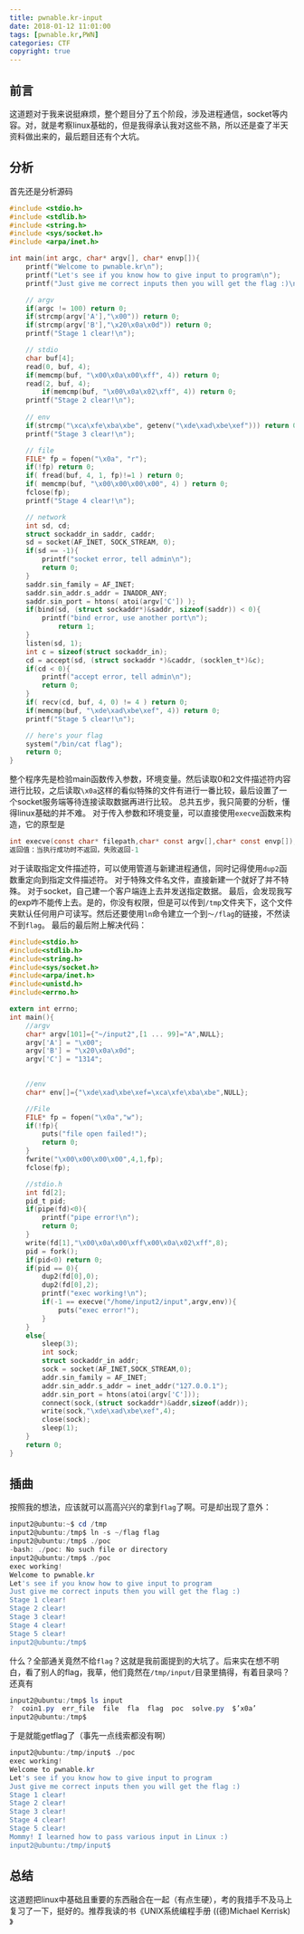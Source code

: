 ```yaml
---
title: pwnable.kr-input
date: 2018-01-12 11:01:00
tags: [pwnable.kr,PWN]
categories: CTF
copyright: true
---
```

## 前言
这道题对于我来说挺麻烦，整个题目分了五个阶段，涉及进程通信，socket等内容。对，就是考察linux基础的，但是我得承认我对这些不熟，所以还是查了半天资料做出来的，最后题目还有个大坑。
## 分析
首先还是分析源码
```c
#include <stdio.h>
#include <stdlib.h>
#include <string.h>
#include <sys/socket.h>
#include <arpa/inet.h>

int main(int argc, char* argv[], char* envp[]){
	printf("Welcome to pwnable.kr\n");
	printf("Let's see if you know how to give input to program\n");
	printf("Just give me correct inputs then you will get the flag :)\n");

	// argv
	if(argc != 100) return 0;
	if(strcmp(argv['A'],"\x00")) return 0;
	if(strcmp(argv['B'],"\x20\x0a\x0d")) return 0;
	printf("Stage 1 clear!\n");	

	// stdio
	char buf[4];
	read(0, buf, 4);
	if(memcmp(buf, "\x00\x0a\x00\xff", 4)) return 0;
	read(2, buf, 4);
        if(memcmp(buf, "\x00\x0a\x02\xff", 4)) return 0;
	printf("Stage 2 clear!\n");
	
	// env
	if(strcmp("\xca\xfe\xba\xbe", getenv("\xde\xad\xbe\xef"))) return 0;
	printf("Stage 3 clear!\n");

	// file
	FILE* fp = fopen("\x0a", "r");
	if(!fp) return 0;
	if( fread(buf, 4, 1, fp)!=1 ) return 0;
	if( memcmp(buf, "\x00\x00\x00\x00", 4) ) return 0;
	fclose(fp);
	printf("Stage 4 clear!\n");	

	// network
	int sd, cd;
	struct sockaddr_in saddr, caddr;
	sd = socket(AF_INET, SOCK_STREAM, 0);
	if(sd == -1){
		printf("socket error, tell admin\n");
		return 0;
	}
	saddr.sin_family = AF_INET;
	saddr.sin_addr.s_addr = INADDR_ANY;
	saddr.sin_port = htons( atoi(argv['C']) );
	if(bind(sd, (struct sockaddr*)&saddr, sizeof(saddr)) < 0){
		printf("bind error, use another port\n");
    		return 1;
	}
	listen(sd, 1);
	int c = sizeof(struct sockaddr_in);
	cd = accept(sd, (struct sockaddr *)&caddr, (socklen_t*)&c);
	if(cd < 0){
		printf("accept error, tell admin\n");
		return 0;
	}
	if( recv(cd, buf, 4, 0) != 4 ) return 0;
	if(memcmp(buf, "\xde\xad\xbe\xef", 4)) return 0;
	printf("Stage 5 clear!\n");

	// here's your flag
	system("/bin/cat flag");	
	return 0;
}

```
整个程序先是检验main函数传入参数，环境变量。然后读取0和2文件描述符内容进行比较，之后读取`\x0a`这样的看似特殊的文件有进行一番比较，最后设置了一个socket服务端等待连接读取数据再进行比较。
总共五步，我只简要的分析，懂得linux基础的并不难。
对于传入参数和环境变量，可以直接使用`execve`函数来构造，它的原型是
```c
int execve(const char* filepath,char* const argv[],char* const envp[]);
返回值：当执行成功时不返回，失败返回-1
```
对于读取指定文件描述符，可以使用管道与新建进程通信，同时记得使用`dup2`函数重定向到指定文件描述符。
对于特殊文件名文件，直接新建一个就好了并不特殊。
对于socket，自己建一个客户端连上去并发送指定数据。
最后，会发现我写的exp咋不能传上去。是的，你没有权限，但是可以传到`/tmp`文件夹下，这个文件夹默认任何用户可读写。然后还要使用`ln`命令建立一个到`～/flag`的链接，不然读不到`flag`。
最后的最后附上解决代码：
```c
#include<stdio.h>
#include<stdlib.h>
#include<string.h>
#include<sys/socket.h>
#include<arpa/inet.h>
#include<unistd.h>
#include<errno.h>

extern int errno;
int main(){
    //argv
    char* argv[101]={"~/input2",[1 ... 99]="A",NULL};
    argv['A'] = "\x00";
    argv['B'] = "\x20\x0a\x0d";
    argv['C'] = "1314";
    

    //env
    char* env[]={"\xde\xad\xbe\xef=\xca\xfe\xba\xbe",NULL};

    //File
    FILE* fp = fopen("\x0a","w");
    if(!fp){
        puts("file open failed!");
        return 0;
    }
    fwrite("\x00\x00\x00\x00",4,1,fp);
    fclose(fp);

    //stdio.h
    int fd[2];
    pid_t pid;
    if(pipe(fd)<0){
        printf("pipe error!\n");
        return 0;
    }
    write(fd[1],"\x00\x0a\x00\xff\x00\x0a\x02\xff",8);
    pid = fork();
    if(pid<0) return 0;
    if(pid == 0){
        dup2(fd[0],0);
        dup2(fd[0],2);
        printf("exec working!\n");
        if(-1 == execve("/home/input2/input",argv,env)){
            puts("exec error!");
        }
    }
    else{
        sleep(3);
        int sock;
        struct sockaddr_in addr;
        sock = socket(AF_INET,SOCK_STREAM,0);
        addr.sin_family = AF_INET;
        addr.sin_addr.s_addr = inet_addr("127.0.0.1");
        addr.sin_port = htons(atoi(argv['C']));
        connect(sock,(struct sockaddr*)&addr,sizeof(addr));
        write(sock,"\xde\xad\xbe\xef",4);
        close(sock);
        sleep(1);
    }
    return 0;
}
```
## 插曲
按照我的想法，应该就可以高高兴兴的拿到`flag`了啊。可是却出现了意外：
```Powershell
input2@ubuntu:~$ cd /tmp
input2@ubuntu:/tmp$ ln -s ~/flag flag
input2@ubuntu:/tmp$ ./poc
-bash: ./poc: No such file or directory
input2@ubuntu:/tmp$ ./poc
exec working!
Welcome to pwnable.kr
Let's see if you know how to give input to program
Just give me correct inputs then you will get the flag :)
Stage 1 clear!
Stage 2 clear!
Stage 3 clear!
Stage 4 clear!
Stage 5 clear!
input2@ubuntu:/tmp$ 
```
什么？全部通关竟然不给`flag`？这就是我前面提到的大坑了。后来实在想不明白，看了别人的flag，我草，他们竟然在`/tmp/input/`目录里搞得，有着目录吗？还真有
```Powershell
input2@ubuntu:/tmp$ ls input
?  coin1.py  err_file  file  fla  flag	poc  solve.py  $’x0a’
input2@ubuntu:/tmp$ 
```
于是就能getflag了（事先一点线索都没有啊）
```Powershell
input2@ubuntu:/tmp/input$ ./poc
exec working!
Welcome to pwnable.kr
Let's see if you know how to give input to program
Just give me correct inputs then you will get the flag :)
Stage 1 clear!
Stage 2 clear!
Stage 3 clear!
Stage 4 clear!
Stage 5 clear!
Mommy! I learned how to pass various input in Linux :)
input2@ubuntu:/tmp/input$ 
```
## 总结
这道题把linux中基础且重要的东西融合在一起（有点生硬），考的我措手不及马上复习了一下，挺好的。推荐我读的书《UNIX系统编程手册 ((德)Michael Kerrisk) 》